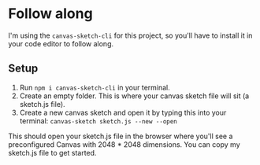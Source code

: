 # Follow along
I'm using the `canvas-sketch-cli` for this project, so you'll have to install it in your code editor to follow along. 

## Setup
1. Run `npm i canvas-sketch-cli` in your terminal. 
2. Create an empty folder. This is where your canvas sketch file will sit (a sketch.js file).
3. Create a new canvas sketch and open it by typing this into your terminal: `canvas-sketch sketch.js --new --open`

This should open your sketch.js file in the browser where you'll see a preconfigured Canvas with 2048 * 2048 dimensions. You can copy my sketch.js file to get started. 